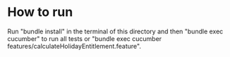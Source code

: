 # How to run

Run "bundle install" in the terminal of this directory and then "bundle exec cucumber" to run all tests or "bundle exec cucumber features/calculateHolidayEntitlement.feature".
